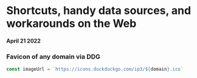 # Shortcuts, handy data sources, and workarounds on the Web
#### April 21 2022

### Favicon of any domain via DDG
```javascript
const imageUrl = `https://icons.duckduckgo.com/ip3/${domain}.ico`
```
